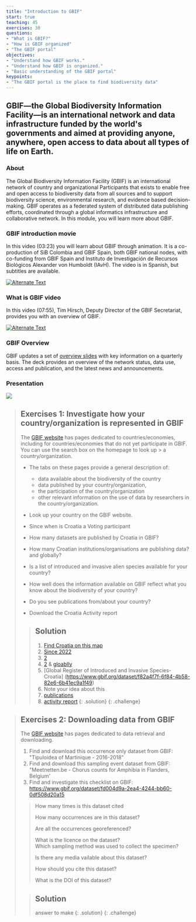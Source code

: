 ```yaml
---
title: "Introduction to GBIF"
start: true
teaching: 45
exercises: 30
questions:
- "What is GBIF?"
- "How is GBIF organized"
- "The GBIF portal"
objectives:
- "Understand how GBIF works."
- "Understand how GBIF is organized."
- "Basic understanding of the GBIF portal"
keypoints:
- "The GBIF portal is the place to find biodiversity data"
---
```


## GBIF—the Global Biodiversity Information Facility—is an international network and data infrastructure funded by the world's governments and aimed at providing anyone, anywhere, open access to data about all types of life on Earth.

### About

The Global Biodiversity Information Facility (GBIF) is an international network of country and organizational Participants that exists to enable free and open access to biodiversity data from all sources and to support biodiversity science, environmental research, and evidence based decision-making. GBIF operates as a federated system of distributed data publishing efforts, coordinated through a global informatics infrastructure and collaborative network. In this module, you will learn more about GBIF.

### GBIF introduction movie

In this video (03:23) you will learn about GBIF through animation. It is a co-production of SiB Colombia and GBIF Spain, both GBIF national nodes, with co-funding from GBIF Spain and Instituto de Investigación de Recursos Biológicos Alexander von Humboldt (IAvH). The video is in Spanish, but subtitles are available.

<a href="https://vimeo.com/236573907" title="Introduction movie">
<img src="{{ '/assets/img/gbif_introduction_video.PNG' | relative_url }}" alt="Alternate Text" />
</a>

### What is GBIF video

In this video (07:55), Tim Hirsch, Deputy Director of the GBIF Secretariat, provides you with an overview of GBIF. 

<a href="https://docs.gbif.org/course-introduction-to-gbif/videos/Introduction-to-GBIF.mp4" title="What is GBIFmovie">
<img src="{{ '/assets/img/gbif_introduction_video2.PNG' | relative_url }}" alt="Alternate Text" />
</a>

### GBIF Overview

GBIF updates a set of [overview slides](https://www.gbif.org/document/81771/gbif-overview-powerpoint-slides) with key information on a quarterly basis. The deck provides an overview of the network status, data use, access and publication, and the latest news and announcements.

### Presentation

<a href="https://docs.google.com/presentation/d/1YsztuD-W4nIcDx0bOOdGFyVjskGxsXQ7hfBZseuIdyo/edit?usp=sharing">
    <img src="{{ '/assets/img/gbif_introduction.PNG' | relative_url }}">
  </a>


> ## Exercises 1: Investigate how your country/organization is represented in GBIF
> 
> The [GBIF website](https://www.gbif.org/) has pages dedicated to countries/economies, including for countries/economies that do not yet participate in GBIF. You can use the search box on the homepage to look up > a country/organization.
> - The tabs on these pages provide a general description of: 
>	- data available about the biodiversity of the country
>	- data published by your country/organization, 
>	- the participation of the country/organization
>	- other relevant information on the use of data by researchers in the country/organization.
>
> - Look up your country on the GBIF website.
> - Since when is Croatia a Voting participant
> - How many datasets are published by Croatia in GBIF?
> - How many Croatian institutions/organisations are publishing data? and globally?
> - Is a list of introduced and invasive alien species available for your country?
> - How well does the information available on GBIF reflect what you know about the biodiversity of your country?
> - Do you see publications from/about your country?
> - Download the Croatia Activity report
> 
> > ## Solution
> > 1. [Find Croatia on this map](https://www.gbif.org/the-gbif-network)
> > 2. [Since 2022](https://www.gbif.org/country/HR/summary)
> > 3. [2](https://www.gbif.org/dataset/search?publishing_country=HR)
> > 4. [2](https://www.gbif.org/dataset/search?publishing_country=HR) & [gloablly](https://www.gbif.org/publisher/search)
> > 5. [Global Register of Introduced and Invasive Species- Croatia] (https://www.gbif.org/dataset/f82a4f7f-6f84-4b58-82e6-6b41ec9a1f49)
> > 6. Note your idea about this
> > 7. [publications](https://www.gbif.org/country/HR/publications/about)
> > 8. [activity report](https://www.gbif.org/sites/default/files/gbif_analytics/country/HR/GBIF_CountryReport_HR.pdf)
> {: .solution}
{: .challenge}


> ## Exercises 2: Downloading data from GBIF
> 
> The [GBIF website](https://www.gbif.org/) has pages dedicated to data retrieval and downloading. 
> 1. Find and download this occurrence only dataset from GBIF: "Tipuloidea of Martinique - 2016-2018"
> 2. Find and download this sampling event dataset from GBIF: "Meetnetten.be - Chorus counts for Amphibia in Flanders, Belgium'
> 3. Find and investigate this checklist on GBIF: https://www.gbif.org/dataset/fd004d9a-2ea4-4244-bb60-0df508d20a15
> > How many times is this dataset cited
> > 
> > How many occurrences are in this dataset?
> > 
> > Are all the occurrences georeferenced?
> > 
> > What is the licence on the dataset?
> > </br>
> > Which sampling method was used to collect the specimen?
> > 
> > Is there any media vailable about this dataset?
> > 
> > How should you cite this dataset?
> > 
> > What is the DOI of this dataset?
> 
> 
> > ## Solution
> > answer to make
> {: .solution}
{: .challenge}








